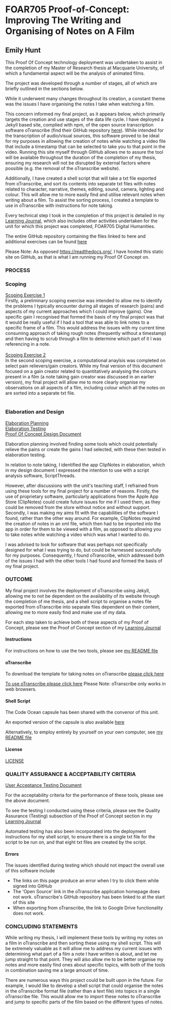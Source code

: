# FOAR705 Proof-of-Concept: Improving The Writing and Organising of Notes on A Film
## Emily Hunt

This Proof Of Concept technology deployment was undertaken to assist in the completion of my Master of Research thesis at Macquarie University, of which a fundamental aspect will be the analysis of animated films.

The project was developed through a number of stages, all of which are briefly outlined in the sections below.

While it underwent many changes throughout its creation, a constant theme was the issues I have organising the notes I take when watching a film.

This concern informed my final project, as it appears below, which primarily targets the creation and use stages of the data life cycle. I have deployed a Jekyll based site, complied with npm, of the open source transcription software oTranscribe (find their GitHub repository [here](https://github.com/oTranscribe/oTranscribe)). While intended for the transcription of audio/visual sources, this software proved to be ideal for my purposes in allowing the creation of notes while watching a video file that include a timestamp that can be selected to take you to that point in the video. Running this site myself through GitHub allows me to assure the tool will be available throughout the duration of the completion of my thesis, ensuring my research will not be disrupted by external factors where possible (e.g. the removal of the oTranscribe website).

Additionally, I have created a shell script that will take a txt file exported from oTranscribe, and sort its contents into separate txt files with notes related to character, narrative, themes, editing, sound, camera, lighting and colour. This will allow me to more easily find and utilise relevant notes when writing about a film. To assist the sorting process, I created a template to use in oTranscribe with instructions for note taking.

Every technical step I took in the completion of this project is detailed in my [Learning Journal](https://github.com/MQ-FOAR705/Hunt-Learning-Journal/tree/850c1b6e3e7da90878e6e5c957679a0df5459534), which also includes other activities undertaken for the unit for which this project was completed, FOAR705 Digital Humanities.

The entire GitHub repository containing the files linked to here and additional exercises can be found [here](https://github.com/MQ-FOAR705/Hunt-Exercises)

Please Note: As opposed https://readthedocs.org/, I have hosted this static site on GitHub, as that is what I am running my Proof Of Concept on.

### PROCESS

### Scoping
[Scoping Exercise 1](https://github.com/MQ-FOAR705/Hunt-Exercises/blob/master/Hunt-Scoping%20Exercise.pdf)
<br />
Firstly, a preliminary scoping exercise was intended to allow me to identify the problems I typically encounter during all stages of research (pains) and aspects of my current approaches which I could improve (gains). One specific gain I recognised that formed the basis of my final project was that it would be really useful if I had a tool that was able to link notes to a specific frame of a film. This would address the issues with my current time consuming approach of taking rough notes (frequently without a timestamp) and then having to scrub through a film to determine which part of it I was referencing in a note.
<br />
<br />
[Scoping Exercise 2](https://github.com/MQ-FOAR705/Hunt_Scoping_2_Computational_Analysis/tree/d31da158e86a974e494cdc4516c974fbd745eae4)
<br />
In the second scoping exercise, a computational anaylsis was completed on select pain relievers/gain creators. While my final version of this document focused on a gain creator related to quantitatively analysing the colours present in a film (a note taking gain creator was discussed in an earlier version), my final project will allow me to more clearly organise my observations on all aspects of a film, including colour which all the notes on are sorted into a separate txt file.
<br />
<br />

### Elaboration and Design
[Elaboration Planning](https://github.com/MQ-FOAR705/Hunt_Elaboration_1_Planning/tree/d4199f3bb947796168a9ffd85e2ab1cd65c21b86)
<br />
[Elaboration Testing](https://github.com/MQ-FOAR705/Hunt_Elaboration_2_Testing/tree/2fd260c520b51e7a68835084fe2e7d769016efa2)<br />
[Proof Of Concept Design Document](https://github.com/MQ-FOAR705/Hunt_Proof_Of_Concept_Design/tree/628f2cc3c2499c57512d2e432345cd18178d629a)

Elaboration planning involved finding some tools which could potentially relieve the pains or create the gains I had selected, with these then tested in elaboration testing.

In relation to note taking, I identified the app ClipNotes in elaboration, which in my design document I expressed the intention to use with a script analysis software, ScriptThreads. 

However, after discussions with the unit's teaching staff, I refrained from using these tools for my final project for a number of reasons. Firstly, the use of proprietary software, particularly applications from the Apple App Store (ClipNotes) could create future issues for me if I used them, as they could be removed from the store without notice and without support. Secondly, I was making my aims fit with the capabilities of the software I found, rather than the other way around. For example, ClipNotes required the creation of notes in an xml file, which then had to be imported into the app in order for them to be viewed with a film, as opposed to allowing you to take notes while watching a video which was what I wanted to do.

I was advised to look for software that was perhaps not specifically designed for what I was trying to do, but could be harnessed successfully for my purposes. Consequently, I found oTranscribe, which addressed both of the issues I had with the other tools I had found and formed the basis of my final project.
<br />

### OUTCOME

My final project involves the deployment of oTranscribe using Jekyll, allowing me to not be dependent on the availability of its website through the completion of me thesis, and a shell script to organise a notes file exported from oTranscribe into separate files dependent on their content, allowing me to more easily find and make use of my data.

For each step taken to achieve both of these aspects of my Proof of Concept, please see the Proof of Concept section of my [Learning Journal](https://github.com/MQ-FOAR705/Hunt-Learning-Journal/tree/850c1b6e3e7da90878e6e5c957679a0df5459534) 


#### Instructions
For instructions on how to use the two tools, please see [my README file](https://github.com/MQ-FOAR705/Hunt-Exercises/blob/master/README.md)

#### oTranscribe

To download the template for taking notes on oTranscribe [please click here](/Hunt-Exercises/oTranscribe_Template.otr)

[To use oTranscribe please click here](/Hunt-Exercises/docs)
Please Note: oTranscribe only works in web browsers.

#### Shell Script

The Code Ocean capsule has been shared with the convenor of this unit.

An exported version of the capsule is also available [here](https://github.com/MQ-FOAR705/Hunt-Exercises/tree/master/Proof_of_Concept__CodeOcean_Capsule)

Alternatively, to employ entirely by yourself on your own computer, see [my README file](https://github.com/MQ-FOAR705/Hunt-Exercises/blob/master/README.md)

#### License
[LICENSE](https://github.com/MQ-FOAR705/Hunt-Exercises/blob/master/LICENSE)


### QUALITY ASSURANCE & ACCEPTABILITY CRITERIA

[User Acceptance Testing Document](https://github.com/MQ-FOAR705/Hunt_Quality_Assurance_Scaffold/tree/f1e0436fd7572743f1b47f480772565995770247)

For the acceptability criteria for the performance of these tools, please see the above document.

To see the testing I conducted using these criteria, please see the Quality Assurance (Testing) subsection of the Proof of Concept section in my [Learning Journal](https://github.com/MQ-FOAR705/Hunt-Learning-Journal/tree/850c1b6e3e7da90878e6e5c957679a0df5459534) 

Automated testing has also been incorporated into the deployment instructions for my shell script, to ensure there is a single txt file for the script to be run on, and that eight txt files are created by the script.

#### Errors
The issues identified during testing which should not impact the overall use of this software include
* The links on this page produce an error when I try to click them while signed into GitHub
* The 'Open Source' link in the oTranscribe application homepage does not work. oTranscribe's GitHub repository has been linked to at the start of this site
* When exporting from oTranscribe, the link to Google Drive functionality does not work.

### CONCLUDING STATEMENTS

While writing my thesis, I will implement these tools by writing my notes on a film in oTranscribe and then sorting these using my shell script. This will be extremely valuable as it will allow me to address my current issues with determining what part of a film a note I have written is about, and let me jump straight to that point. They will also allow me to be better organise my notes and more easily find ones about specific topics, with both of the tools in combination saving me a large amount of time.

There are numerous ways this project could be built upon in the future. For example, I would like to develop a shell script that could organise the notes in the oTranscribe format file (rather than a text file) into topics in a single oTranscribe file. This would allow me to import these notes to oTranscribe and jump to specific parts of the film based on the different types of notes.
